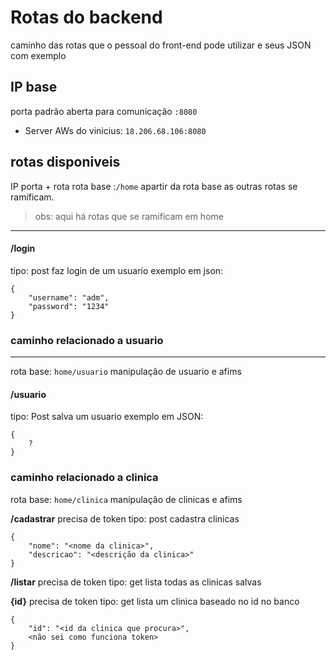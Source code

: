 
# Rotas do backend #
caminho das rotas que o pessoal do front-end pode utilizar e seus JSON com exemplo

## IP base ##
porta padrão aberta para comunicação ``:8080`` 
* Server AWs do vinicius: ``18.206.68.106:8080``

## rotas disponiveis ##
IP porta + rota 
rota base :``/home``
apartir da rota base as outras rotas se ramificam.

> obs: aqui há rotas que se ramificam em home
--- 

#### /login ####
tipo: post
faz login de um usuario
exemplo em json:
```
{
	"username": "adm",
	"password": "1234"
}
```
### caminho relacionado a usuario ###
---
rota base: ``home/usuario``
manipulação de usuario e afims

#### /usuario ####
tipo: Post
salva um usuario
exemplo em JSON:
```
{
	?
}
```
### caminho relacionado a clinica ###
rota base: ``home/clinica``
manipulação de clinicas e afims

**/cadastrar**
precisa de token
tipo: post
cadastra clinicas
```
{
	"nome": "<nome da clinica>",
	"descricao": "<descrição da clinica>"
}
```

**/listar**
precisa de token
tipo: get
lista todas as clinicas salvas

**{id}**
precisa de token
tipo: get
lista um clinica baseado no id no banco
```
{
	"id": "<id da clinica que procura>",
	<não sei como funciona token>
}
```
